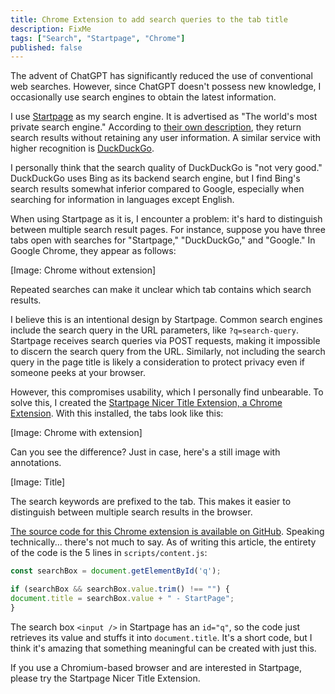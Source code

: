 ```yaml
---
title: Chrome Extension to add search queries to the tab title
description: FixMe
tags: ["Search", "Startpage", "Chrome"]
published: false
---
```


The advent of ChatGPT has significantly reduced the use of conventional web searches. However, since ChatGPT doesn't possess new knowledge, I occasionally use search engines to obtain the latest information.

I use [Startpage](https://www.startpage.com/) as my search engine. It is advertised as "The world's most private search engine." According to [their own description](https://www.startpage.com/en/how-startpage-works/), they return search results without retaining any user information. A similar service with higher recognition is [DuckDuckGo](https://duckduckgo.com/).

I personally think that the search quality of DuckDuckGo is "not very good." DuckDuckGo uses Bing as its backend search engine, but I find Bing's search results somewhat inferior compared to Google, especially when searching for information in languages except English.

When using Startpage as it is, I encounter a problem: it's hard to distinguish between multiple search result pages. For instance, suppose you have three tabs open with searches for "Startpage," "DuckDuckGo," and "Google." In Google Chrome, they appear as follows:

[Image: Chrome without extension]

Repeated searches can make it unclear which tab contains which search results.

I believe this is an intentional design by Startpage. Common search engines include the search query in the URL parameters, like `?q=search-query`. Startpage receives search queries via POST requests, making it impossible to discern the search query from the URL. Similarly, not including the search query in the page title is likely a consideration to protect privacy even if someone peeks at your browser.

However, this compromises usability, which I personally find unbearable. To solve this, I created the [Startpage Nicer Title Extension, a Chrome Extension](https://chromewebstore.google.com/u/1/detail/startpage-nicer-title-ext/bnmehmalocfmlifckddiolikhcdkaifa). With this installed, the tabs look like this:

[Image: Chrome with extension]

Can you see the difference? Just in case, here's a still image with annotations.

[Image: Title]

The search keywords are prefixed to the tab. This makes it easier to distinguish between multiple search results in the browser.

[The source code for this Chrome extension is available on GitHub](https://github.com/mahata/startpage-chrome-extension). Speaking technically... there's not much to say. As of writing this article, the entirety of the code is the 5 lines in `scripts/content.js`:

```javascript
const searchBox = document.getElementById('q');

if (searchBox && searchBox.value.trim() !== "") {
document.title = searchBox.value + " - StartPage";
}
```

The search box `<input />` in Startpage has an `id="q"`, so the code just retrieves its value and stuffs it into `document.title`. It's a short code, but I think it's amazing that something meaningful can be created with just this.

If you use a Chromium-based browser and are interested in Startpage, please try the Startpage Nicer Title Extension.
